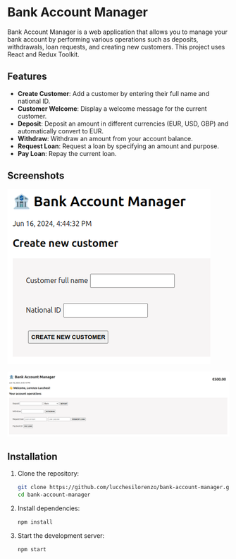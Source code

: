 # Bank Account Manager

Bank Account Manager is a web application that allows you to manage your bank account by performing various operations such as deposits, withdrawals, loan requests, and creating new customers. This project uses React and Redux Toolkit.

## Features

- **Create Customer**: Add a customer by entering their full name and national ID.
- **Customer Welcome**: Display a welcome message for the current customer.
- **Deposit**: Deposit an amount in different currencies (EUR, USD, GBP) and automatically convert to EUR.
- **Withdraw**: Withdraw an amount from your account balance.
- **Request Loan**: Request a loan by specifying an amount and purpose.
- **Pay Loan**: Repay the current loan.

## Screenshots

![Bank Account Manager 1 Screenshot](screenshots/bank-account-manager-1.png)

![Bank Account Manager 2 Screenshot](screenshots/bank-account-manager-2.png)

## Installation

1. Clone the repository:

   ```bash
   git clone https://github.com/lucchesilorenzo/bank-account-manager.git
   cd bank-account-manager
   ```

2. Install dependencies:

   ```bash
   npm install
   ```

3. Start the development server:
   ```bash
   npm start
   ```
